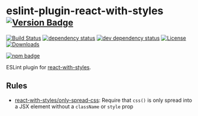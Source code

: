 # eslint-plugin-react-with-styles <sup>[![Version Badge][npm-version-svg]][package-url]</sup>

[![Build Status][travis-svg]][travis-url]
[![dependency status][deps-svg]][deps-url]
[![dev dependency status][dev-deps-svg]][dev-deps-url]
[![License][license-image]][license-url]
[![Downloads][downloads-image]][downloads-url]

[![npm badge][npm-badge-png]][package-url]

ESLint plugin for [react-with-styles][react-with-styles].

## Rules

- [react-with-styles/only-spread-css](docs/rules/only-spread-css.md): Require that `css()` is only spread into a JSX element without a `className` or `style` prop

[package-url]: https://npmjs.org/package/eslint-plugin-react-with-styles
[npm-version-svg]: http://versionbadg.es/airbnb/eslint-plugin-react-with-styles.svg
[travis-svg]: https://travis-ci.org/airbnb/eslint-plugin-react-with-styles.svg
[travis-url]: https://travis-ci.org/airbnb/eslint-plugin-react-with-styles
[deps-svg]: https://david-dm.org/airbnb/eslint-plugin-react-with-styles.svg
[deps-url]: https://david-dm.org/airbnb/eslint-plugin-react-with-styles
[dev-deps-svg]: https://david-dm.org/airbnb/eslint-plugin-react-with-styles/dev-status.svg
[dev-deps-url]: https://david-dm.org/airbnb/eslint-plugin-react-with-styles#info=devDependencies
[npm-badge-png]: https://nodei.co/npm/eslint-plugin-react-with-styles.png?downloads=true&stars=true
[license-image]: http://img.shields.io/npm/l/eslint-plugin-react-with-styles.svg
[license-url]: LICENSE
[downloads-image]: http://img.shields.io/npm/dm/eslint-plugin-react-with-styles.svg
[downloads-url]: http://npm-stat.com/charts.html?package=eslint-plugin-react-with-styles

[react-with-styles]: https://github.com/airbnb/react-with-styles
